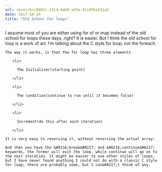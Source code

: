 ```yaml
---
url: /post/bcc88811-23c4-4ab0-a23e-411d95a531a2
date: 2017-10-26
title: "Old School For loops"
---
```


<div class="kg-card-markdown">

  I assume most of you are either using for of or map instead of the old school for loops these days, right? It is easier. But I think the old school for loop is a work of art. I&#8217;m talking about the C style for loop; not the foreach.</p> 

  

<script src="https://gist.github.com/hjertnes/8d22f0d262d8fe81837b475b2c225c07.js"></script>

  

  <p>

    The way it works, is that the for loop has three elements

  </p>

  

  <ul>

    <li>

      The Initializer(starting point)

    </li>

    <li>

      The condition(continue to run until it becomes false)

    </li>

    <li>

      Increment(do this after each iteration)

    </li>

  </ul>

  

  <p>

    It is very easy to reversing it, without reversing the actual array:

  </p>

  

<script src="https://gist.github.com/hjertnes/9dc34bf86b9880826bfd47df73b8d32a.js"></script>

  

  <p>

    And then you have the &#8216;break&#8217; and &#8216;continue&#8217; keywords, the former will exit the loop, while continue will go on to the next iteration. It might be easier to use other styles of loops, but I have never found anything I could not do with a classic C style for loop; there are probably some, but I can&#8217;t think of any.

  </p>

</div>